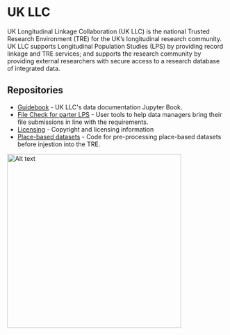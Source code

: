 # UK LLC
UK Longitudinal Linkage Collaboration (UK LLC) is the national Trusted Research Environment (TRE) for the UK’s longitudinal research community. UK LLC supports Longitudinal Population Studies (LPS) by providing record linkage and TRE services; and supports the research community by providing external researchers with secure access to a research database of integrated data.

## Repositories

- [Guidebook](https://github.com/UKLLC/Guidebook) - UK LLC's data documentation Jupyter Book. 
- [File Check for parter LPS](https://github.com/UKLLC/File-Checker) - User tools to help data managers bring their file submissions in line with the requirements.
- [Licensing](https://github.com/UKLLC/licencing) - Copyright and licensing information
- [Place-based datasets](https://github.com/UKLLC/Place-based-datasets) - Code for pre-processing place-based datasets before injestion into the TRE.



<img src="https://github.com/UKLLC/contents/blob/main/funder%20logo.jpg" alt="Alt text" width="400"/>

